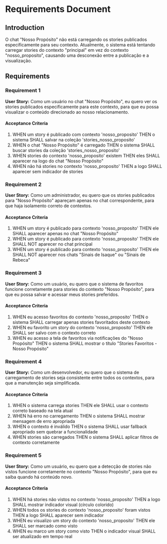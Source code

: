 # Requirements Document

## Introduction

O chat "Nosso Propósito" não está carregando os stories publicados especificamente para seu contexto. Atualmente, o sistema está tentando carregar stories do contexto "principal" em vez do contexto "nosso_proposito", causando uma desconexão entre a publicação e a visualização.

## Requirements

### Requirement 1

**User Story:** Como um usuário no chat "Nosso Propósito", eu quero ver os stories publicados especificamente para este contexto, para que eu possa visualizar o conteúdo direcionado ao nosso relacionamento.

#### Acceptance Criteria

1. WHEN um story é publicado com contexto 'nosso_proposito' THEN o sistema SHALL salvar na coleção 'stories_nosso_proposito'
2. WHEN o chat "Nosso Propósito" é carregado THEN o sistema SHALL buscar stories da coleção 'stories_nosso_proposito'
3. WHEN stories do contexto 'nosso_proposito' existem THEN eles SHALL aparecer na logo do chat "Nosso Propósito"
4. WHEN não há stories no contexto 'nosso_proposito' THEN a logo SHALL aparecer sem indicador de stories

### Requirement 2

**User Story:** Como um administrador, eu quero que os stories publicados para "Nosso Propósito" apareçam apenas no chat correspondente, para que haja isolamento correto de contextos.

#### Acceptance Criteria

1. WHEN um story é publicado para contexto 'nosso_proposito' THEN ele SHALL aparecer apenas no chat "Nosso Propósito"
2. WHEN um story é publicado para contexto 'nosso_proposito' THEN ele SHALL NOT aparecer no chat principal
3. WHEN um story é publicado para contexto 'nosso_proposito' THEN ele SHALL NOT aparecer nos chats "Sinais de Isaque" ou "Sinais de Rebeca"

### Requirement 3

**User Story:** Como um usuário, eu quero que o sistema de favoritos funcione corretamente para stories do contexto "Nosso Propósito", para que eu possa salvar e acessar meus stories preferidos.

#### Acceptance Criteria

1. WHEN eu acesso favoritos do contexto 'nosso_proposito' THEN o sistema SHALL carregar apenas stories favoritados deste contexto
2. WHEN eu favorito um story do contexto 'nosso_proposito' THEN ele SHALL ser salvo com o contexto correto
3. WHEN eu acesso a tela de favoritos via notificações do "Nosso Propósito" THEN o sistema SHALL mostrar o título "Stories Favoritos - Nosso Propósito"

### Requirement 4

**User Story:** Como um desenvolvedor, eu quero que o sistema de carregamento de stories seja consistente entre todos os contextos, para que a manutenção seja simplificada.

#### Acceptance Criteria

1. WHEN o sistema carrega stories THEN ele SHALL usar o contexto correto baseado na tela atual
2. WHEN há erro no carregamento THEN o sistema SHALL mostrar mensagem de erro apropriada
3. WHEN o contexto é inválido THEN o sistema SHALL usar fallback apropriado sem quebrar a funcionalidade
4. WHEN stories são carregados THEN o sistema SHALL aplicar filtros de contexto corretamente

### Requirement 5

**User Story:** Como um usuário, eu quero que a detecção de stories não vistos funcione corretamente no contexto "Nosso Propósito", para que eu saiba quando há conteúdo novo.

#### Acceptance Criteria

1. WHEN há stories não vistos no contexto 'nosso_proposito' THEN a logo SHALL mostrar indicador visual (círculo colorido)
2. WHEN todos os stories do contexto 'nosso_proposito' foram vistos THEN a logo SHALL aparecer sem indicador
3. WHEN eu visualizo um story do contexto 'nosso_proposito' THEN ele SHALL ser marcado como visto
4. WHEN eu marco um story como visto THEN o indicador visual SHALL ser atualizado em tempo real